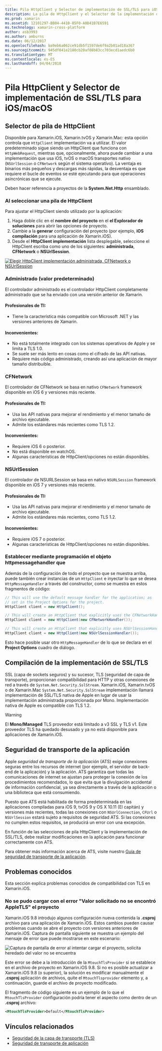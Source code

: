 ```yaml
---
title: Pila HttpClient y Selector de implementación de SSL/TLS para iOS/macOS
description: La pila de HttpClient y el Selector de la implementación de SSL/TLS determina la implementación HttpClient y SSL/TLS que va a utilizar la aplicación de iOS, tvOS o macOS de Xamarin.
ms.prod: xamarin
ms.assetid: 12101297-BB04-4410-85F0-A0D41B7E6591
ms.technology: xamarin-cross-platform
author: asb3993
ms.author: amburns
ms.date: 06/12/2017
ms.openlocfilehash: ba9eb6a062ce91db5f1597de6f9a2b01ad18a367
ms.sourcegitcommit: 945df041e2180cb20af08b83cc703ecd1aedc6b0
ms.translationtype: MT
ms.contentlocale: es-ES
ms.lasthandoff: 04/04/2018
---
```

# <a name="httpclient-stack-and-ssltls-implementation-selector-for-iosmacos"></a>Pila HttpClient y Selector de implementación de SSL/TLS para iOS/macOS

## <a name="httpclient-stack-selector"></a>Selector de pila de HttpClient

Disponible para Xamarin.iOS, Xamarin.tvOS y Xamarin.Mac: esta opción controla que `HttpClient` implementación va a utilizar. El valor predeterminado sigue siendo un HttpClient que funciona con `HttpWebRequest`, mientras que, opcionalmente, ahora puede cambiar a una implementación que usa iOS, tvOS o macOS transportes nativo (`NSUrlSession` o `CFNetwork` según el sistema operativo). La ventaja es binarios más pequeños y descargas más rápidas, la desventaja es que requiere el bucle de eventos se esté ejecutando para que operaciones asincrónicas que se ejecute.

Deben hacer referencia a proyectos de la **System.Net.Http** ensamblado.

<a name="Selecting-a-HttpClient-Stack" />

### <a name="selecting-a-httpclient-stack"></a>Al seleccionar una pila de HttpClient

Para ajustar el HttpClient siendo utilizado por la aplicación:

1. Haga doble clic en el **nombre del proyecto** en el **el Explorador de soluciones** para abrir las opciones de proyecto.
2. Cambie a la **generar** configuración del proyecto (por ejemplo, **iOS compilación** para una aplicación de Xamarin.iOS).
3. Desde el **HttpClient implementación** lista desplegable, seleccione el HttpClient escriba como uno de los siguientes: **administrada**, **CFNetwork** o **NSUrlSession**.

[![Elegir HttpClient implementación administrada, CFNetwork o NSUrlSession](http-stack-images/http-xs-sml.png)](http-stack-images/http-xs.png#lightbox)

<a name="Managed" />

### <a name="managed-default"></a>Administrado (valor predeterminado)

El controlador administrado es el controlador HttpClient completamente administrado que se ha enviado con una versión anterior de Xamarin.

#### <a name="pros"></a>Profesionales de TI:

 - Tiene la característica más compatible con Microsoft .NET y las versiones anteriores de Xamarin.

#### <a name="cons"></a>Inconvenientes:

 - No está totalmente integrado con los sistemas operativos de Apple y se limita a TLS 1.0.
 - Se suele ser más lento en cosas como el cifrado de las API nativas.
 - Requiere más código administrado, creando así una aplicación de mayor tamaño distribuible.

<a name="CFNetwork" />

### <a name="cfnetwork"></a>CFNetwork

El controlador de CFNetwork se basa en nativo `CFNetwork` framework disponible en iOS 6 y versiones más reciente.

#### <a name="pros"></a>Profesionales de TI:

 - Usa las API nativas para mejorar el rendimiento y el menor tamaño de archivo ejecutable.
 - Admite los estándares más recientes como TLS 1.2.

#### <a name="cons"></a>Inconvenientes:

 - Requiere iOS 6 o posterior.
 - No está disponible en watchOS.
 - Algunas características de HttpClient/opciones no están disponibles.

<a name="NSUrlSession" />

### <a name="nsurlsession"></a>NSUrlSession

El controlador de NSURLSession se basa en nativo `NSURLSession` framework disponible en iOS 7 y versiones más reciente.

#### <a name="pros"></a>Profesionales de TI:

 - Usa las API nativas para mejorar el rendimiento y el menor tamaño de archivo ejecutable.
 - Admite los estándares más recientes, como TLS 1.2.

#### <a name="cons"></a>Inconvenientes:

 - Requiere iOS 7 o posterior.
 - Algunas características de HttpClient/opciones no están disponibles.

### <a name="programmatically-setting-the-httpmessagehandler"></a>Establecer mediante programación el objeto httpmessagehandler que

Además de la configuración de todo el proyecto que se muestra arriba, puede también crear instancias de un `HttpClient` e inyectar lo que se desea `HttpMessageHandler` a través del constructor, como se muestra en estos fragmentos de código:

```csharp
// This will use the default message handler for the application; as
// set in the Project Options for the project.
HttpClient client = new HttpClient();

// This will create an HttpClient that explicitly uses the CFNetworkHandler
HttpClient client = new HttpClient(new CFNetworkHandler());

// This will create an HttpClient that explicitly uses NSUrlSessionHandler
HttpClient client = new HttpClient(new NSUrlSessionHandler());
```

Esto hace posible usar otro `HttpMessageHandler` de lo que se declara en el **Project Options** cuadro de diálogo.

<a name="New-SSL-TLS-implementation-build-option" />
<a name="Selecting-a-SSL-TLS-implementation" />
<a name="Apple-TLS" />

## <a name="ssltls-implementation-build"></a>Compilación de la implementación de SSL/TLS

SSL (capa de sockets seguros) y su sucesor, TLS (seguridad de capa de transporte), proporcionan compatibilidad para HTTP y otras conexiones de red a través de `System.Net.Security.SslStream`. Xamarin.iOS, Xamarin.tvOS o de Xamarin.Mac `System.Net.Security.SslStream` implementación llamará implementación de SSL/TLS nativa de Apple en lugar de usar la implementación administrada proporcionada por Mono. Implementación nativa de Apple es compatible con TLS 1.2.

<a name="Mono" />

> [!WARNING]
> El **Mono/Managed** TLS proveedor está limitado a v3 SSL y TLS v1. Este proveedor TLS ha quedado desusado y ya no está disponible para aplicaciones de Xamarin.iOS. 

<a name="App-Transport-Security" />

## <a name="app-transport-security"></a>Seguridad de transporte de la aplicación

Apple _seguridad de transporte de la aplicación_ (ATS) exige conexiones seguras entre los recursos de internet (por ejemplo, el servidor de back-end de la aplicación) y la aplicación. ATS garantiza que todas las comunicaciones de internet se ajustan para proteger la conexión de los procedimientos recomendados, lo que evita que la divulgación accidental de información confidencial, ya sea directamente a través de la aplicación o una biblioteca que está consumiendo.

Puesto que ATS está habilitada de forma predeterminada en las aplicaciones compiladas para iOS 9, tvOS 9 y OS X 10.11 (El capitán) y versiones más recientes, todas las conexiones con `NSUrlConnection`, `CFUrl` o `NSUrlSession` estará sujeto a requisitos de seguridad ATS. Si las conexiones no cumplen estos requisitos, se producirá un error con una excepción.

En función de las selecciones de pila HttpClient y la implementación de SSL/TLS, debe realizar modificaciones en la aplicación para funcionar correctamente con ATS.

Para obtener más información acerca de ATS, visite nuestro [Guía de seguridad de transporte de la aplicación](~/ios/app-fundamentals/ats.md).

## <a name="known-issues"></a>Problemas conocidos

Esta sección explica problemas conocidos de compatibilidad con TLS en Xamarin.iOS.

### <a name="project-failed-to-load-with-error-requested-value-appletls-wasnt-found"></a>No se pudo cargar con el error "Valor solicitado no se encontró AppleTLS" el proyecto

Xamarin.iOS 9.8 introdujo algunos configuración nueva contenida la **.csproj** archivo para una aplicación de Xamarin.iOS. Estos cambios pueden causar problemas cuando se abre el proyecto con versiones anteriores de Xamarin.iOS. Captura de pantalla siguiente se muestra un ejemplo del mensaje de error que puede mostrarse en este escenario:

![Captura de pantalla de error al intentar cargar el proyecto, solicita heredado del valor no se encuentra](http-stack-images/tlserror-xs.png)

Este error se debe a la introducción de la `MtouchTlsProvider` si se establece en el archivo de proyecto en Xamarin.iOS 9.8. Si no es posible actualizar a Xamarin.iOS 9.8 (o superior), la solución es modificar manualmente el **.csproj** aplicación de archivos, quite el `MtouchTlsprovider` elemento y, a continuación, guarde el archivo de proyecto modificado.

El fragmento de código siguiente es un ejemplo de lo que el `MtouchTlsProvider` configuración podría tener el aspecto como dentro de un **.csproj** archivo:

```xml
<MtouchTlsProvider>Default</MtouchTlsProvider>
```

## <a name="related-links"></a>Vínculos relacionados

- [Seguridad de la capa de transporte (TLS)](~/cross-platform/app-fundamentals/transport-layer-security.md)
- [Seguridad de transporte de aplicación](~/ios/app-fundamentals/ats.md)
